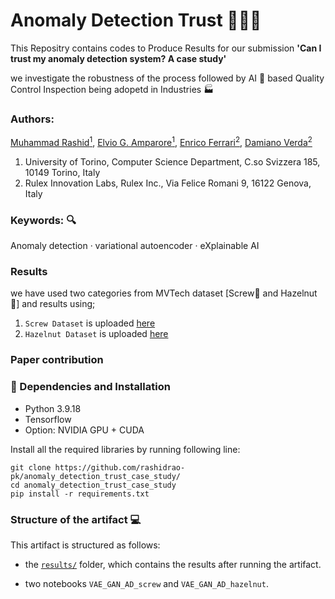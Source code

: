 # Anomaly Detection Trust 🦠👾✅

This Repositry contains codes to Produce Results for our submission <b>'Can I trust my anomaly detection system? A case study'</b> 
<p> we investigate the robustness of the process followed by AI 🤖 based Quality Control Inspection being adopetd in Industries 🏭 </p>


### Authors:
[Muhammad Rashid<sup>1</sup>](https://scholar.google.com/citations?user=F5u_Z5MAAAAJ&hl=en), [Elvio G. Amparore<sup>1</sup>](https://scholar.google.com/citations?user=Hivlp1kAAAAJ&hl=en&oi=ao), [Enrico Ferrari<sup>2</sup>](https://scholar.google.com/citations?user=QOflGNIAAAAJ&hl=en&oi=ao), [Damiano Verda<sup>2</sup>](https://scholar.google.com/citations?user=t6o9YSsAAAAJ&hl=en&oi=ao)
1. University of Torino, Computer Science Department, C.so Svizzera 185, 10149 Torino, Italy
2. Rulex Innovation Labs, Rulex Inc., Via Felice Romani 9, 16122 Genova, Italy
### Keywords: 🔍
Anomaly detection · variational autoencoder · eXplainable
AI
### Results
we have used two categories from MVTech dataset [Screw🔩 and Hazelnut 🌰] and results using;
1. `Screw Dataset` is uploaded <a href='https://github.com/rashidrao-pk/anomaly_detection_trust_case_study/results/imgs_screw_both.html'>here </a>
2. `Hazelnut Dataset` is uploaded <a href='https://github.com/rashidrao-pk/anomaly_detection_trust_case_study/results/imgs_hazelnut_both.html'>here </a>



### Paper contribution 


### 🔧 Dependencies and Installation
- Python 3.9.18
- Tensorflow
- Option: NVIDIA GPU + CUDA

Install all the required libraries by running following line:

```
git clone https://github.com/rashidrao-pk/anomaly_detection_trust_case_study/
cd anomaly_detection_trust_case_study
pip install -r requirements.txt
```

### Structure of the artifact 💻

This artifact is structured as follows:

- the [`results/`](https://github.com/rashidrao-pk/lime-stratified-examples/tree/main/result) folder, which contains the results after running the artifact.

- two notebooks `VAE_GAN_AD_screw` and `VAE_GAN_AD_hazelnut`. 
